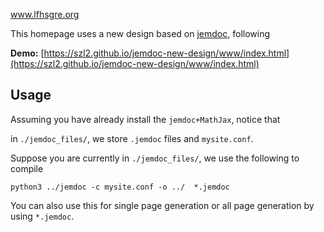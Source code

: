www.lfhsgre.org

This homepage uses a new design based on [jemdoc](https://jemdoc.jaboc.net/), following 

**Demo:**  [https://szl2.github.io/jemdoc-new-design/www/index.html](https://szl2.github.io/jemdoc-new-design/www/index.html)

## Usage

Assuming you have already install the  `jemdoc+MathJax`, notice that

in `./jemdoc_files/`, we store `.jemdoc` files and `mysite.conf`.

Suppose you are currently in `./jemdoc_files/`, we use the following to compile

```
python3 ../jemdoc -c mysite.conf -o ../  *.jemdoc
```

You can also use this for single page generation or all page generation by using `*.jemdoc`.


